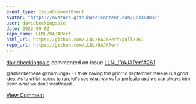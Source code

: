 ```yaml
---
event_type: IssueCommentEvent
avatar: "https://avatars.githubusercontent.com/u/334483?"
user: davidbeckingsale
date: 2022-09-02
repo_name: LLNL/RAJAPerf
html_url: https://github.com/LLNL/RAJAPerf/pull/261
repo_url: https://github.com/LLNL/RAJAPerf
---
```


<a href='https://github.com/davidbeckingsale' target='_blank'>davidbeckingsale</a> commented on issue <a href='https://github.com/LLNL/RAJAPerf/pull/261' target='_blank'>LLNL/RAJAPerf#261</a>.

<small>@adrienbernede @rhornung67 - I think having this prior to September release is a good idea. As to which specs to run, let's see what works for perfsuite and we can always trim down what we don't want/need....</small>

<a href='https://github.com/LLNL/RAJAPerf/pull/261' target='_blank'>View Comment</a>